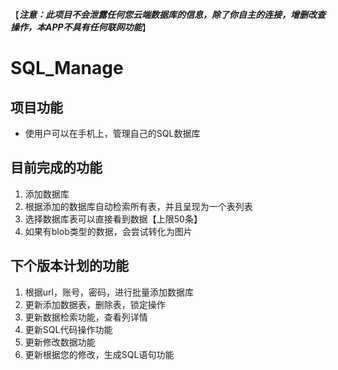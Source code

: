 【___注意：此项目不会泄露任何您云端数据库的信息，除了你自主的连接，增删改查操作，本APP不具有任何联网功能___】

# SQL_Manage
## 项目功能
* 使用户可以在手机上，管理自己的SQL数据库



## 目前完成的功能
1. 添加数据库
2. 根据添加的数据库自动检索所有表，并且呈现为一个表列表
3. 选择数据库表可以直接看到数据【上限50条】
4. 如果有blob类型的数据，会尝试转化为图片

## 下个版本计划的功能
1. 根据url，账号，密码，进行批量添加数据库
2. 更新添加数据表，删除表，锁定操作
3. 更新数据检索功能，查看列详情
4. 更新SQL代码操作功能
5. 更新修改数据功能
6. 更新根据您的修改，生成SQL语句功能

